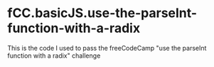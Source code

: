 # fCC.basicJS.use-the-parseInt-function-with-a-radix
This is the code I used to pass the freeCodeCamp "use the parseInt function with a radix" challenge
